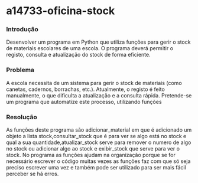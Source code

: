 # a14733-oficina-stock
<h3> Introdução</h3>
Desenvolver um programa em Python que utiliza funções para gerir o stock de materiais escolares de uma escola. O programa deverá permitir o registo, consulta e atualização do stock de forma eficiente.
<h3> Problema</h3>
A escola necessita de um sistema para gerir o stock de materiais (como canetas, cadernos, borrachas, etc.). Atualmente, o registo é feito manualmente, o que dificulta a atualização e a consulta rápida. Pretende-se um programa que automatize este processo, utilizando funções
<h3> Resolução</h3>
As funções deste programa são adicionar_material em que é adicionado um objeto a lista stock,consultar_stock que é para ver se algo está no stock e qual a sua quantidade,atualizar_stock serve para remover o numero de algo  no stock ou adicionar algo ao stock e exibir_stock que serve para ver o stock. No programa as funções ajudam na organização porque se for necessário escrever o código muitas vezes as funções faz com que só seja preciso escrever uma vez e também pode ser utilizado para ser mais fácil perceber se há erros.  
